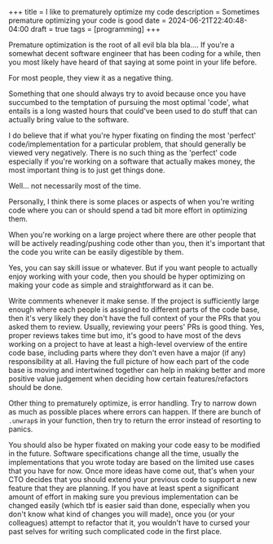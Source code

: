+++
title = I like to prematurely optimize my code
description = Sometimes premature optimizing your code is good
date = 2024-06-21T22:40:48-04:00
draft = true
tags = [programming]
+++

Premature optimization is the root of all evil bla bla bla.... If you're a somewhat decent software engineer that has been coding for a while, then you most likely have heard of that saying at some point in your life before.

For most people, they view it as a negative thing.

Something that one should always try to avoid because once you have succumbed to the temptation of pursuing the most optimal 'code', what entails is a long wasted hours that could've been used to do stuff that can actually bring value to the software.

I do believe that if what you're hyper fixating on finding the most 'perfect' code/implementation for a particular problem, that should generally be viewed very negatively. There is no such thing as the 'perfect' code especially if you're working on a software that actually makes money, the most important thing is to just get things done.

Well... not necessarily most of the time.

Personally, I think there is some places or aspects of when you're writing code where you can or should spend a tad bit more effort in optimizing them.

When you're working on a large project where there are other people that will be actively reading/pushing code other than you, then it's important that the code you write can be easily digestible by them.

Yes, you can say skill issue or whatever. But if you want people to actually enjoy working with your code, then you should be hyper optimizing on making your code as simple and straightforward as it can be.

Write comments whenever it make sense. If the project is sufficiently large enough where each people is assigned to different parts of the code base, then it's very likely they don't have the full context of your the PRs that you asked them to review. Usually, reviewing your peers' PRs is good thing. Yes, proper reviews takes time but imo, it's good to have most of the devs working on a project to have at least a high-level overview of the entire code base, including parts where they don't even have a major (if any) responsibility at all. Having the full picture of how each part of the code base is moving and intertwined together can help in making better and more positive value judgement when deciding how certain features/refactors should be done.

Other thing to prematurely optimize, is error handling. Try to narrow down as much as possible places where errors can happen. If there are bunch of `.unwrap`s in your function, then try to return the error instead of resorting to panics.

You should also be hyper fixated on making your code easy to be modified in the future. Software specifications change all the time, usually the implementations that you wrote today are based on the limited use cases that you have for now. Once more ideas have come out, that's when your CTO decides that you should extend your previous code to support a new feature that they are planning. If you have at least spent a significant amount of effort in making sure you previous implementation can be changed easily (which tbf is easier said than done, especially when you don't know what kind of changes you will made), once you (or your colleagues) attempt to refactor that it, you wouldn't have to cursed your past selves for writing such complicated code in the first place.
